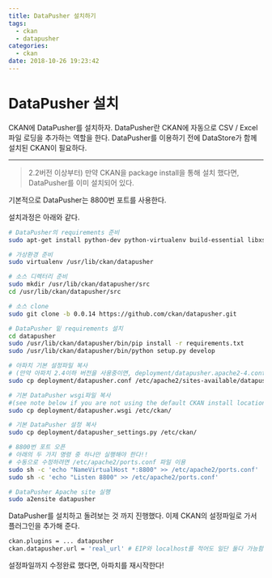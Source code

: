 ```yaml
---
title: DataPusher 설치하기
tags:
  - ckan
  - datapusher
categories:
  - ckan
date: 2018-10-26 19:23:42
---
```



# DataPusher 설치

CKAN에 DataPusher를 설치하자. DataPusher란 CKAN에 자동으로 CSV / Excel 파일 로딩을 추가하는 역할을 한다. DataPusher를  이용하기 전에 DataStore가 함께 설치된 CKAN이 필요하다.

------------------------

> 2.2버전 이상부터) 만약 CKAN을 package install을 통해 설치 했다면, DataPusher를 이미 설치되어 있다.

기본적으로 DataPusher는 8800번 포트를 사용한다.

설치과정은 아래와 같다.

```sh
# DataPusher의 requirements 준비
sudo apt-get install python-dev python-virtualenv build-essential libxslt1-dev libxml2-dev git libffi-dev

# 가상환경 준비
sudo virtualenv /usr/lib/ckan/datapusher

# 소스 디렉터리 준비
sudo mkdir /usr/lib/ckan/datapusher/src
cd /usr/lib/ckan/datapusher/src

# 소스 clone
sudo git clone -b 0.0.14 https://github.com/ckan/datapusher.git

# DataPusher 밑 requirements 설치
cd datapusher
sudo /usr/lib/ckan/datapusher/bin/pip install -r requirements.txt
sudo /usr/lib/ckan/datapusher/bin/python setup.py develop

# 아파치 기본 설정파일 복사
# (만약 아파치 2.4이하 버전을 사용중이면, deployment/datapusher.apache2-4.conf 파일 사용)
sudo cp deployment/datapusher.conf /etc/apache2/sites-available/datapusher.conf

# 기본 DataPusher wsgi파일 복사
#(see note below if you are not using the default CKAN install location)
sudo cp deployment/datapusher.wsgi /etc/ckan/

# 기본 DataPusher 설정 복사
sudo cp deployment/datapusher_settings.py /etc/ckan/

# 8800번 포트 오픈
# 아래의 두 가지 명령 중 하나만 실행해야 한다!!
# 수동으로 수정하려면 /etc/apache2/ports.conf 파일 이용
sudo sh -c 'echo "NameVirtualHost *:8800" >> /etc/apache2/ports.conf'
sudo sh -c 'echo "Listen 8800" >> /etc/apache2/ports.conf'

# DataPusher Apache site 실행
sudo a2ensite datapusher
```

DataPusher를 설치하고 돌려보는 것 까지 진행했다. 이제 CKAN의 설정파일로 가서 플러그인을 추가해 준다.

```sh
ckan.plugins = ... datapusher
ckan.datapusher.url = 'real_url' # EIP와 localhost를 적어도 일단 둘다 가능함..!
```

설정파일까지 수정완료 했다면, 아파치를 재시작한다!